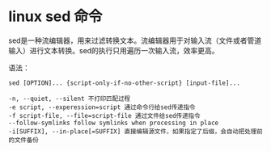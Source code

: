 # linux sed 命令

sed是一种流编辑器，用来过滤转换文本。流编辑器用于对输入流（文件或者管道输入）进行文本转换。sed的执行只用遍历一次输入流，效率更高。

语法：

```shell
sed [OPTION]... {script-only-if-no-other-script} [input-file]...
```

```shell
-n, --quiet, --silent 不打印匹配过程
-e script, --experession=script 通过命令行给sed传递指令
-f script-file, --file=script-file 通过文件给sed传递指令
--follow-symlinks follow symlinks when processing in place
-i[SUFFIX], --in-place[=SUFFIX] 直接编辑源文件，如果指定了后缀，会自动把处理前的文件备份
```
